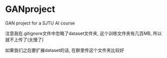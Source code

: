 # GANproject
GAN project for  a SJTU AI course

注意我在.gitignore文件中忽略了dataset文件夹, 这个训练文件夹有几百MB, 所以就不上传了(太慢了)

如果我们之后要扩展dataset的话, 在群里传这个文件夹比较好
